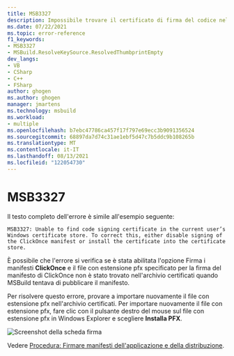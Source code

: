 ```yaml
---
title: MSB3327
description: Impossibile trovare il certificato di firma del codice nell'archivio certificati Windows corrente.
ms.date: 07/22/2021
ms.topic: error-reference
f1_keywords:
- MSB3327
- MSBuild.ResolveKeySource.ResolvedThumbprintEmpty
dev_langs:
- VB
- CSharp
- C++
- FSharp
author: ghogen
ms.author: ghogen
manager: jmartens
ms.technology: msbuild
ms.workload:
- multiple
ms.openlocfilehash: b7ebc47786ca457f17f797e69ecc3b9091356524
ms.sourcegitcommit: 68897da7d74c31ae1ebf5d47c7b5ddc9b108265b
ms.translationtype: MT
ms.contentlocale: it-IT
ms.lasthandoff: 08/13/2021
ms.locfileid: "122054730"
---
```

# <a name="msb3327"></a>MSB3327

Il testo completo dell'errore è simile all'esempio seguente:

```output
MSB3327: Unable to find code signing certificate in the current user’s Windows certificate store. To correct this, either disable signing of the ClickOnce manifest or install the certificate into the certificate store.
```

È possibile che l'errore si verifica se è stata abilitata l'opzione Firma i manifesti **ClickOnce** e il file con estensione pfx specificato per la firma del manifesto di ClickOnce non è stato trovato nell'archivio certificati quando MSBuild tentava di pubblicare il manifesto.

Per risolvere questo errore, provare a importare nuovamente il file con estensione pfx nell'archivio certificati. Per importare nuovamente il file con estensione pfx, fare clic con il pulsante destro del mouse sul file con estensione pfx in Windows Explorer e scegliere **Installa PFX**.

![Screenshot della scheda firma](media/msb3327/signing-install-pfx.png)

Vedere [Procedura: Firmare manifesti dell'applicazione e della distribuzione](../../ide/how-to-sign-application-and-deployment-manifests.md).
